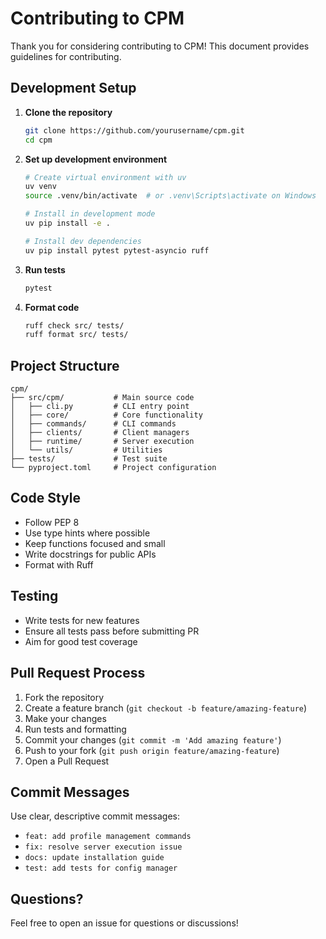 # Contributing to CPM

Thank you for considering contributing to CPM! This document provides guidelines for contributing.

## Development Setup

1. **Clone the repository**
   ```bash
   git clone https://github.com/yourusername/cpm.git
   cd cpm
   ```

2. **Set up development environment**
   ```bash
   # Create virtual environment with uv
   uv venv
   source .venv/bin/activate  # or .venv\Scripts\activate on Windows

   # Install in development mode
   uv pip install -e .

   # Install dev dependencies
   uv pip install pytest pytest-asyncio ruff
   ```

3. **Run tests**
   ```bash
   pytest
   ```

4. **Format code**
   ```bash
   ruff check src/ tests/
   ruff format src/ tests/
   ```

## Project Structure

```
cpm/
├── src/cpm/           # Main source code
│   ├── cli.py         # CLI entry point
│   ├── core/          # Core functionality
│   ├── commands/      # CLI commands
│   ├── clients/       # Client managers
│   ├── runtime/       # Server execution
│   └── utils/         # Utilities
├── tests/             # Test suite
└── pyproject.toml     # Project configuration
```

## Code Style

- Follow PEP 8
- Use type hints where possible
- Keep functions focused and small
- Write docstrings for public APIs
- Format with Ruff

## Testing

- Write tests for new features
- Ensure all tests pass before submitting PR
- Aim for good test coverage

## Pull Request Process

1. Fork the repository
2. Create a feature branch (`git checkout -b feature/amazing-feature`)
3. Make your changes
4. Run tests and formatting
5. Commit your changes (`git commit -m 'Add amazing feature'`)
6. Push to your fork (`git push origin feature/amazing-feature`)
7. Open a Pull Request

## Commit Messages

Use clear, descriptive commit messages:
- `feat: add profile management commands`
- `fix: resolve server execution issue`
- `docs: update installation guide`
- `test: add tests for config manager`

## Questions?

Feel free to open an issue for questions or discussions!
